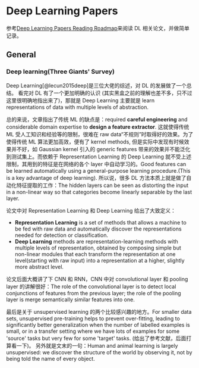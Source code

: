 # Deep Learning Papers

参考[Deep Learning Papers Reading Roadmap](https://github.com/floodsung/Deep-Learning-Papers-Reading-Roadmaphttps://github.com/floodsung/Deep-Learning-Papers-Reading-Roadmap)来阅读 DL 相关论文，并做简单记录。


## General

### Deep learning(Three Giants' Survey)

Deep Learning[@lecun2015deep]是三位大佬的综述，对 DL 的发展做了一个总结。
看完对 DL 有了一个更加明确的认识 (其实黑盒之前的理解也差不多，只不过这里很明确地指出来了)，那就是 Deep Learning 主要就是 learn representations of data with multiple levels of abstraction.

总的来说，文章指出了传统 ML 的缺点是：required **careful engineering** and considerable domain expertise to **design a feature extractor**. 这就使得传统 ML 受人工知识和经验等的限制，很难在 raw data“不规则”时取得好的效果。为了使得传统 ML 算法更加高效，便有了 kernel methods, 但是实际中发现有时候效果并不好，如 Gaussian kernel 引入的 generic features 带来的效果并不能泛化到测试集上。而依赖于 Representation Learning 的 Deep Learning 就不受上述限制，其用到的特征是在网络的各个 layer 中自动学习的。Good features can be learned automatically using a general-purpose learning procedure.(This is a key advantage of deep learning). 所以说，很多 DL 方法本质上就是做了自动化特征提取的工作：The hidden layers can be seen as distorting the input in a non-linear way so that categories become linearly separable by the last layer.

论文中对 Representation Learning 和 Deep Learning 给出了大致定义：

- **Representation Learning** is a set of methods that allows a machine to be fed with raw data and automatically discover the representations needed for detection or classification.
- **Deep Learning** methods are representation-learning methods with multiple levels of representation, obtained by composing simple but non-linear modules that each transform the representation at one level(starting with raw input) into a representation at a higher, slightly more abstract level.

论文后面大概讲了下 CNN 和 RNN，CNN 中对 convolutional layer 和 pooling layer 的讲解很好：The role of the convolutional layer is to detect local conjunctions of features from the previous layer; the role of the pooling  layer is merge semantically similar features into one.

最后是关于 unsupervised learning 的两个比较感兴趣的地方。For smaller data sets, unsupervised pre-training helps to prevent over-fitting, leading to significantly better generalization when the number of labelled examples is small, or in a transfer setting where we have lots of examples for some 'source' tasks but very few for some 'target' tasks. (给出了参考文献，后面打算看一下)。
另外就是文末的一句：Human and animal learning is largely unsupervised: we discover the structure of the world by observing it, not by being told the name of every object.

